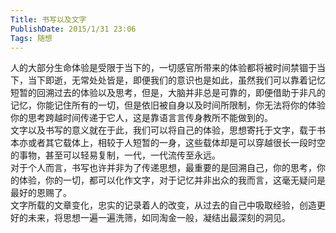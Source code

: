 ```yaml
---
Title: 书写以及文字
PublishDate: 2015/1/31 23:06
Tags: 随想
---
```

人的大部分生命体验是受限于当下的，一切感官所带来的体验都将被时间禁锢于当下，当下即逝，无常处处皆是，即便我们的意识也是如此，虽然我们可以靠着记忆短暂的回溯过去的体验以及思考，但是，大脑并非总是可靠的，即便借助于非凡的记忆，你能记住所有的一切，但是依旧被自身以及时间所限制，你无法将你的体验你的思考跨越时间传递于它人，这是靠语言言传身教所不能做到的。  
文字以及书写的意义就在于此，我们可以将自己的体验，思想寄托于文字，载于书本亦或者其它载体上，相较于人短暂的一身，这些载体却是可以穿越很长一段时空的事物，甚至可以轻易复制，一代，一代流传至永远。  
对于个人而言，书写也许并非为了传递思想，最重要的是回溯自己，你的思考，你的体验，你的一切，都可以化作文字，对于记忆并非出众的我而言，这毫无疑问是最好的恩赐了。  
文字所载的文章变化，忠实的记录着人的改变，从过去的自己中吸取经验，创造更好的未来，将思想一遍一遍洗筛，如同淘金一般，凝结出最深刻的洞见。